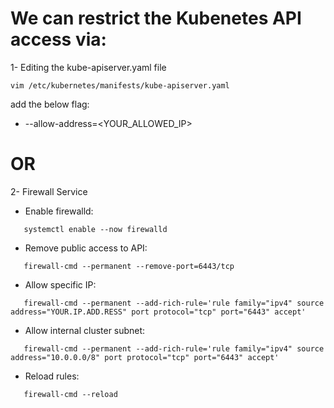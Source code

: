 # We can restrict the Kubenetes API access via:

1- Editing the kube-apiserver.yaml file
```
vim /etc/kubernetes/manifests/kube-apiserver.yaml
```
add the below flag:
- --allow-address=<YOUR_ALLOWED_IP>

# OR

2- Firewall Service

- Enable firewalld:
```
   systemctl enable --now firewalld
```

- Remove public access to API:
```
   firewall-cmd --permanent --remove-port=6443/tcp
```

- Allow specific IP:
```
   firewall-cmd --permanent --add-rich-rule='rule family="ipv4" source address="YOUR.IP.ADD.RESS" port protocol="tcp" port="6443" accept'
```

- Allow internal cluster subnet:
```
   firewall-cmd --permanent --add-rich-rule='rule family="ipv4" source address="10.0.0.0/8" port protocol="tcp" port="6443" accept'
```
- Reload rules:
```
   firewall-cmd --reload
```

